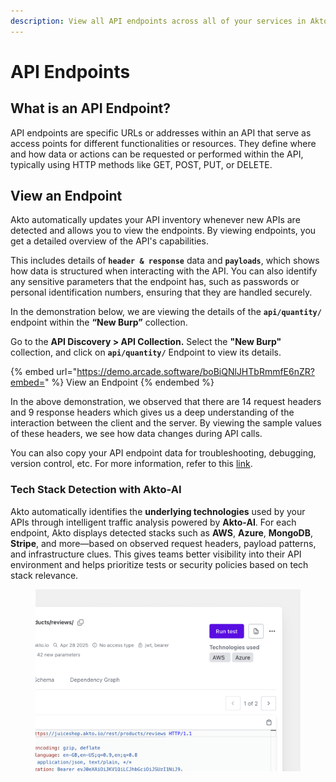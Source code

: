 ```yaml
---
description: View all API endpoints across all of your services in Akto.
---
```


# API Endpoints

## What is an API Endpoint?

API endpoints are specific URLs or addresses within an API that serve as access points for different functionalities or resources. They define where and how data or actions can be requested or performed within the API, typically using HTTP methods like GET, POST, PUT, or DELETE.

## View an Endpoint

Akto automatically updates your API inventory whenever new APIs are detected and allows you to view the endpoints. By viewing endpoints, you get a detailed overview of the API's capabilities.

This includes details of **`header & response`** data and **`payloads`**, which shows how data is structured when interacting with the API. You can also identify any sensitive parameters that the endpoint has, such as passwords or personal identification numbers, ensuring that they are handled securely.

In the demonstration below, we are viewing the details of the **`api/quantity/`** endpoint within the **“New Burp”** collection.

Go to the **API Discovery > API Collection.** Select the **"New Burp"** collection, and click on **`api/quantity/`** Endpoint to view its details.

{% embed url="https://demo.arcade.software/boBiQNlJHTbRmmfE6nZR?embed=" %}
View an Endpoint
{% endembed %}

In the above demonstration, we observed that there are 14 request headers and 9 response headers which gives us a deep understanding of the interaction between the client and the server. By viewing the sample values of these headers, we see how data changes during API calls.

You can also copy your API endpoint data for troubleshooting, debugging, version control, etc. For more information, refer to this [link](https://docs.akto.io/api-inventory/how-to/copy-api-endpoints-data).

### Tech Stack Detection with Akto-AI

Akto automatically identifies the **underlying technologies** used by your APIs through intelligent traffic analysis powered by **Akto-AI**. For each endpoint, Akto displays detected stacks such as **AWS**, **Azure**, **MongoDB**, **Stripe**, and more—based on observed request headers, payload patterns, and infrastructure clues. This gives teams better visibility into their API environment and helps prioritize tests or security policies based on tech stack relevance.

<figure><img src="../../.gitbook/assets/image (2) (1) (1).png" alt=""><figcaption></figcaption></figure>
